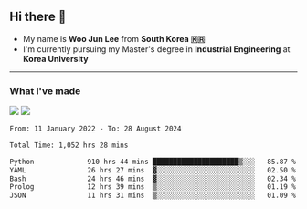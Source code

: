 ## Hi there 👋

- My name is **Woo Jun Lee** from **South Korea 🇰🇷**
- I'm currently pursuing my Master's degree in **Industrial Engineering** at **Korea University**

---

### What I've made

<a href="https://share.streamlit.io/tomtom1103/kuiai_hackathon_2022/main/JL_app.py"><img src="https://img.shields.io/badge/Journey Lee-161B22?style=for-the-badge&logo=streamlit&logoColor=FF4B4B"/></a> <a href="https://jeon-100.github.io/Dangzang/"><img src="https://img.shields.io/badge/당신을 위한 장학금, 당장!-161B22?style=for-the-badge&logo=react&logoColor=#61DAFB"/></a>

<!--START_SECTION:waka-->

```txt
From: 11 January 2022 - To: 28 August 2024

Total Time: 1,052 hrs 28 mins

Python             910 hrs 44 mins █████████████████████▒░░░   85.87 %
YAML               26 hrs 27 mins  ▓░░░░░░░░░░░░░░░░░░░░░░░░   02.50 %
Bash               24 hrs 46 mins  ▓░░░░░░░░░░░░░░░░░░░░░░░░   02.34 %
Prolog             12 hrs 39 mins  ▒░░░░░░░░░░░░░░░░░░░░░░░░   01.19 %
JSON               11 hrs 31 mins  ▒░░░░░░░░░░░░░░░░░░░░░░░░   01.09 %
```

<!--END_SECTION:waka-->
